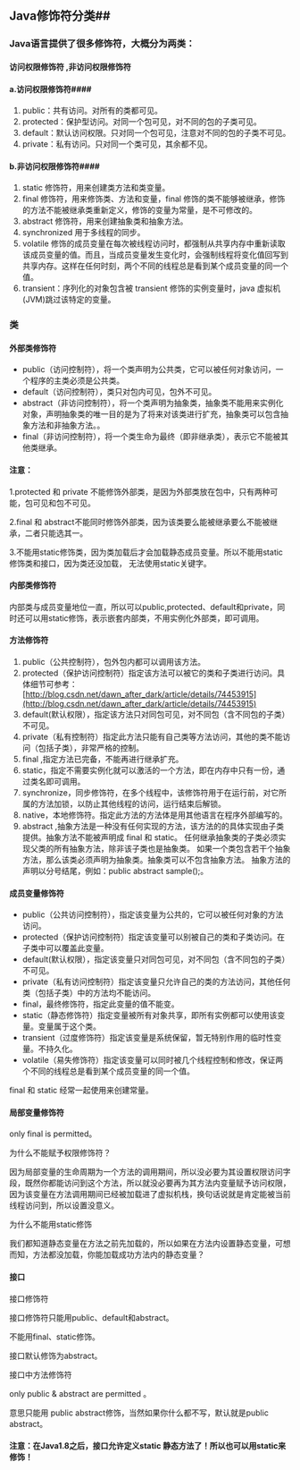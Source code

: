 ## Java修饰符分类##

### Java语言提供了很多修饰符，大概分为两类： ###

#### 访问权限修饰符 ,非访问权限修饰符

#### a.访问权限修饰符####

1. public：共有访问。对所有的类都可见。
2. protected：保护型访问。对同一个包可见，对不同的包的子类可见。
3. default：默认访问权限。只对同一个包可见，注意对不同的包的子类不可见。
4. private：私有访问。只对同一个类可见，其余都不见。

 

#### b.非访问权限修饰符####

1. static 修饰符，用来创建类方法和类变量。
2. final 修饰符，用来修饰类、方法和变量，final 修饰的类不能够被继承，修饰的方法不能被继承类重新定义，修饰的变量为常量，是不可修改的。
3. abstract 修饰符，用来创建抽象类和抽象方法。
4. synchronized 用于多线程的同步。
5. volatile 修饰的成员变量在每次被线程访问时，都强制从共享内存中重新读取该成员变量的值。而且，当成员变量发生变化时，会强制线程将变化值回写到共享内存。这样在任何时刻，两个不同的线程总是看到某个成员变量的同一个值。
6. transient：序列化的对象包含被 transient 修饰的实例变量时，java 虚拟机(JVM)跳过该特定的变量。

 

 

### 类

#### 外部类修饰符

- public（访问控制符），将一个类声明为公共类，它可以被任何对象访问，一个程序的主类必须是公共类。
- default（访问控制符），类只对包内可见，包外不可见。
- abstract（非访问控制符），将一个类声明为抽象类，抽象类不能用来实例化对象，声明抽象类的唯一目的是为了将来对该类进行扩充，抽象类可以包含抽象方法和非抽象方法。。
- final（非访问控制符），将一个类生命为最终（即非继承类），表示它不能被其他类继承。 

#### 注意： 

1.protected 和 private 不能修饰外部类，是因为外部类放在包中，只有两种可能，包可见和包不可见。 

2.final 和 abstract不能同时修饰外部类，因为该类要么能被继承要么不能被继承，二者只能选其一。 

3.不能用static修饰类，因为类加载后才会加载静态成员变量。所以不能用static修饰类和接口，因为类还没加载，		    无法使用static关键字。

 

#### 内部类修饰符

​       内部类与成员变量地位一直，所以可以public,protected、default和private，同时还可以用static修饰，表示嵌套内部类，不用实例化外部类，即可调用。

#### 方法修饰符

1. public（公共控制符），包外包内都可以调用该方法。
2. protected（保护访问控制符）指定该方法可以被它的类和子类进行访问。具体细节可参考：[http://blog.csdn.net/dawn_after_dark/article/details/74453915](http://blog.csdn.net/dawn_after_dark/article/details/74453915)
3. default(默认权限），指定该方法只对同包可见，对不同包（含不同包的子类）不可见。
4. private（私有控制符）指定此方法只能有自己类等方法访问，其他的类不能访问（包括子类），非常严格的控制。
5. final ,指定方法已完备，不能再进行继承扩充。
6. static，指定不需要实例化就可以激活的一个方法，即在内存中只有一份，通过类名即可调用。
7. synchronize，同步修饰符，在多个线程中，该修饰符用于在运行前，对它所属的方法加锁，以防止其他线程的访问，运行结束后解锁。
8. native，本地修饰符。指定此方法的方法体是用其他语言在程序外部编写的。
9. abstract ,抽象方法是一种没有任何实现的方法，该方法的的具体实现由子类提供。抽象方法不能被声明成 final 和 static。 任何继承抽象类的子类必须实现父类的所有抽象方法，除非该子类也是抽象类。 如果一个类包含若干个抽象方法，那么该类必须声明为抽象类。抽象类可以不包含抽象方法。 抽象方法的声明以分号结尾，例如：public abstract sample();。

 

#### 成员变量修饰符

- public（公共访问控制符），指定该变量为公共的，它可以被任何对象的方法访问。
- protected（保护访问控制符）指定该变量可以别被自己的类和子类访问。在子类中可以覆盖此变量。
- default(默认权限），指定该变量只对同包可见，对不同包（含不同包的子类）不可见。
- private（私有访问控制符）指定该变量只允许自己的类的方法访问，其他任何类（包括子类）中的方法均不能访问。
- final，最终修饰符，指定此变量的值不能变。
- static（静态修饰符）指定变量被所有对象共享，即所有实例都可以使用该变量。变量属于这个类。
- transient（过度修饰符）指定该变量是系统保留，暂无特别作用的临时性变量。不持久化。
- volatile（易失修饰符）指定该变量可以同时被几个线程控制和修改，保证两个不同的线程总是看到某个成员变量的同一个值。 

 final 和 static 经常一起使用来创建常量。

 

#### 局部变量修饰符

only final is permitted。 

为什么不能赋予权限修饰符？ 

因为局部变量的生命周期为一个方法的调用期间，所以没必要为其设置权限访问字段，既然你都能访问到这个方法，所以就没必要再为其方法内变量赋予访问权限，因为该变量在方法调用期间已经被加载进了虚拟机栈，换句话说就是肯定能被当前线程访问到，所以设置没意义。 

为什么不能用static修饰 

我们都知道静态变量在方法之前先加载的，所以如果在方法内设置静态变量，可想而知，方法都没加载，你能加载成功方法内的静态变量？

 

#### 接口

接口修饰符

接口修饰符只能用public、default和abstract。 

不能用final、static修饰。

接口默认修饰为abstract。

接口中方法修饰符

only public & abstract are permitted 。 

意思只能用 public abstract修饰，当然如果你什么都不写，默认就是public abstract。 

#### 注意：在Java1.8之后，接口允许定义static 静态方法了！所以也可以用static来修饰！